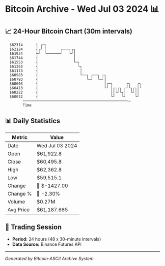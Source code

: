 # Bitcoin Archive - Wed Jul 03 2024 📊

## 📈 24-Hour Bitcoin Chart (30m intervals)

```
  $62314      ┤ ┌─┐                                            
  $62124      ┤┌┘ │      ┌───┐┌┐                               
  $61934      ┼┘  └──────┘   └┘│                               
  $61744      ┤                │                               
  $61553      ┤                └─┐                             
  $61363      ┤                  └┐                            
  $61173      ┤                   │                            
  $60983      ┤                   └──┐ ┌──┐ ┌┐                 
  $60793      ┤                      └─┘  └─┘│                 
  $60603      ┤                              │┌─┐      ┌┐   ┌┐ 
  $60413      ┤                              └┘ │┌┐┌┐ ┌┘└┐┌┐│└ 
  $60222      ┤                                 ││└┘└┐│  └┘││  
  $60032      ┤                                 └┘   └┘    └┘  
        ────────────────────────────────────────────────→
        Time
```

## 📊 Daily Statistics

| Metric | Value |
|--------|-------|
| Date | Wed Jul 03 2024 |
| Open | $61,922.8 |
| Close | $60,495.8 |
| High | $62,362.8 |
| Low | $59,515.1 |
| Change | 🔴 $-1427.00 |
| Change % | 🔴 -2.30% |
| Volume | $0.27M |
| Avg Price | $61,187.685 |

## 📅 Trading Session

- **Period:** 24 hours (48 x 30-minute intervals)
- **Data Source:** Binance Futures API

---
*Generated by Bitcoin-ASCII Archive System*
